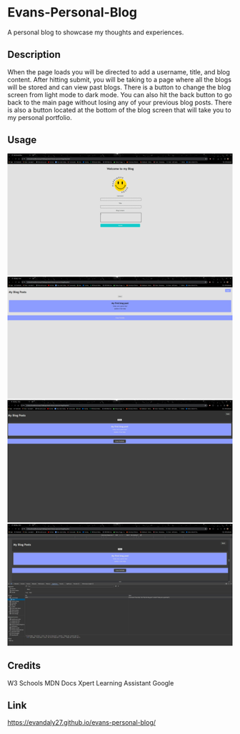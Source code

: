 # Evans-Personal-Blog
A personal blog to showcase my thoughts and experiences.

## Description

When the page loads you will be directed to add a username, title, and blog content.
After hitting submit, you will be taking to a page where all the blogs will be stored and can view past blogs. There is a button to change the blog screen from light mode to dark mode. You can also hit the back button to go back to the main page without losing any of your previous blog posts. There is also a button located at the bottom of the blog screen that will take you to my personal portfolio.

## Usage
![Main page](.//assets/images/Blogpost%201.png)
![blog page](.//assets/images/Blogpost%202.png)
![Dark mode](.//assets/images/Blogpost%203.png)
![local storage](.//assets/images/Blogpost%204.png)

## Credits
W3 Schools
MDN Docs
Xpert Learning Assistant
Google

## Link
https://evandaly27.github.io/evans-personal-blog/